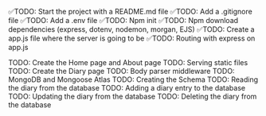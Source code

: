 ✅TODO: Start the project with a README.md file
✅TODO: Add a .gitignore file
✅TODO: Add a .env file
✅TODO: Npm init
✅TODO: Npm download dependencies (express, dotenv, nodemon, morgan, EJS)
✅TODO: Create a app.js file where the server is going to be
✅TODO: Routing with express on app.js


TODO: Create the Home page and About page
TODO: Serving static files
TODO: Create the Diary page
TODO: Body parser middleware
TODO: MongoDB and Mongoose Atlas
TODO: Creating the Schema
TODO: Reading the diary from the database
TODO: Adding a diary entry to the database
TODO: Updating the diary from the database
TODO: Deleting the diary from the database




